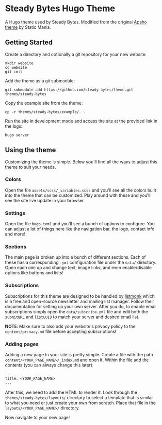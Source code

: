 # Steady Bytes Hugo Theme

A Hugo theme used by Steady Bytes. Modified from the original [Apsho theme](https://github.com/StaticMania/hugo-apsho) by Static Mania.

## Getting Started

Create a directory and optionally a git repository for your new website:

```shell
mkdir website
cd website
git init
```

Add the theme as a git submodule:

```shell
git submodule add https://github.com/steady-bytes/theme.git themes/steady-bytes
```

Copy the example site from the theme:

```shell
cp -r themes/steady-bytes/example/. .
```

Run the site in development mode and access the site at the provided link in the logs:

```shell
hugo server
```

## Using the theme

Customizing the theme is simple. Below you'll find all the ways to adjust this theme to suit your needs.

### Colors

Open the file `assets/scss/_variables.scss` and you'll see all the colors built into the theme that can be customized. Play around with these and you'll see the site live update in your browser.

### Settings

Open the file `hugo.toml` and you'll see a bunch of options to configure. You can adjust a lot of things here like the navigation bar, the logo, contact info and more!

### Sections

The main page is broken up into a bunch of different sections. Each of these has a corresponding `.yml` configuration file under the `data/` directory. Open each one up and change text, image links, and even enable/disable options like buttons and lists!

### Subscriptions

Subscriptions for this theme are designed to be handled by [listmonk](https://listmonk.app/) which is a free and open-source newsletter and mailing list manager. Follow their documentation for setting up your own server. After you do, to enable email subscriptions simply open the `data/subscribe.yml` file and edit both the `submitURL` and `listUUID` to match your server and desired email list.

**NOTE**: Make sure to also add your website's privacy policy to the `content/privacy.md` file before accepting subscriptions!

### Adding pages

Adding a new page to your site is pretty simple. Create a file with the path `content/<YOUR_PAGE_NAME>/_index.md` and open it. Within the file add the contents (you can always change this later):

```txt
---
title: <YOUR_PAGE_NAME>
---
```

After this, we need to add the HTML to render it. Look through the `themes/steady-bytes/layouts/` directory to select a template that is similar to what you need or just create your own from scratch. Place that file in the `layouts/<YOUR_PAGE_NAME>/` directory.

Now navigate to your new page!
